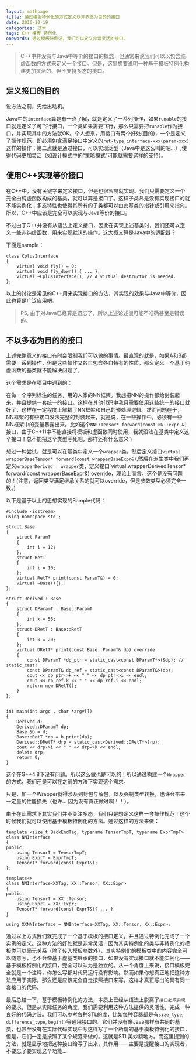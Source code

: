 ```yaml
---
layout: mathpage
title: 通过模板特例化的方式定义以非多态为目的的接口
date: 2016-10-19
categories: 技术 
tags: C++ 模板 特例化
onewords: 通过模板特例话，我们可以定义非常灵活的接口。
---
```

> C++中并没有与Java中等价的接口的概念，但通常来说我们可以以包含纯虚函数的方式来定义一个接口。但是，这里想要说明一种基于模板特例化构建更加灵活的、但不支持多态的接口。

## 定义接口的目的

说方法之前，先给出动机。

Java中的`interface`算是有一点了解，就是定义了一系列操作，如果`runable`的接口就是定义了可飞行接口，一个类如果需要飞行，那么只需要把`runable`作为接口，并实现其中的方法就OK。个人想来，用接口有两个好处(目的)，一个是定义了操作规范，即必须包含满足接口中定义的`ret-type interface-xxx(param-xxx)`这样的操作；第二点就是通过接口，可以实现泛型（Java中是这么叫的吧...）,使得代码更加灵活（如设计模式中的“策略模式”可能就需要这样的支持）。

## 使用C++实现等价接口

在C++中，没有关键字来定义接口，但是也很容易就实现。我们只需要定义一个完全由纯虚函数构成的基类，就可以算是接口了。这样子类凡是没有实现接口的就不能实例化；多态特性也使得其所有的子类都可以由此基类的指针或引用来指向。所以，C++中应该是完全可以实现与Java等价的接口。

不过由于C++并没有从语法上定义接口，因此在实现上述基类时，我们还可以定义一些非纯虚函数，用来实现默认的操作。这大概又算是Java中的适配器？

下面是sample：

    class CplusInterface
    {
        virtual void fly() = 0;
        virtual void fly_down() { ... };
        virtual ~CplusInterface(); // A virtual destructor is needed.
    };

以上的讨论是常见的C++用来实现接口的方法，其实现的效果与Java中等价，因此也算是广泛应用吧。

> PS, 由于对Java已经算是遗忘了，所以上述论述很可能不准确甚至是错误的。

## 不以多态为目的的接口

上述完整意义的接口有时会限制我们可以做的事情。最直观的就是，如果A和B都需要一系列操作，但是这些操作又各自包含各自特有的性质，那么定义一个基于纯虚函数的基类就不能解决问题了。

这个需求是在项目中遇到的：

在做一个序列标注的任务，用的人家的NN框架。我想把NN的操作都给封装起来，并且提供一套统一的接口。这样在其他代码中我只需要使用这些统一的接口就好了，这样在一定程度上解耦了NN框架和自己的预处理逻辑。然而问题在于，NN框架的有些接口没法完整的封装起来，就是说，在一些操作中，必须有一些NN框架中的变量暴露出来。比如这个`NN::Tensor* forward(const NN::expr &)`接口，由于C++11中不能直接将模板和虚函数同时使用，我就没法在基类中定义这个接口！总不能把这个类型写死吧，那样还有什么意义？

想过一种尝试，就是可以在基类中定义一个`wrapper`类，然后定义接口`virtual wrapperBaseTensor* forward(const wrapperBaseExpr&)`,然后在派生类中我们再定义`wrapperDerived : wrapper`类，定义接口`virtual wrapperDerivedTensor* forward(const wrapperBaseExpr&) override，理论上而言，这个是没有问题的！(注意，返回类型满足继承关系的就可以override，但是参数类型必须完全一致。)

以下是基于以上的思想实现的Sample代码：
    
    #include <iostream>
    using namespace std ;

    struct Base
    {
        struct ParamT
        { 
            int i = 12; 
        };
        struct RetT
        {
            int i = 10;
        };
        virtual RetT* print(const ParamT&) = 0;
        virtual ~Base(){};
    };

    struct Derived : Base
    {
        struct DParamT : Base::ParamT
        {
            int k = 56;
        };
        struct DRetT : Base::RetT
        {
            int k = 20;
        };
        virtual DRetT* print(const Base::ParamT& dp) override
        { 
            const DParamT *dp_ptr = static_cast<const DParamT*>(&dp); // static_cast!
            const DParamT& dp_ref = static_cast<const DParamT&>(dp);
            cout << dp_ptr->k << " " << dp_ptr->i << endl;
            cout << dp_ref.k << " " << dp_ref.i << endl; 
            return new DRetT();
        }
    };


    int main(int argc , char *argv[])
    {
        Derived d;
        Derived::DParamT dp;
        Base &b = d;
        Base::RetT *rp = b.print(dp);
        Derived::DRetT* drp = static_cast<Derived::DRetT*>(rp);
        cout << drp->i << " " << drp->k << endl;
        delete drp;
        return 0;
    }

这个在G++4.8下没有问题。所以这么做也是可以的！所以通过构建一个`Wrapper`的方式，我们还是可以在之前的方法下实现这个需求。

只是，加一个Wrapper就得涉及到封包与解包，以及强制类型转换，也许会带来一定量的性能损失（也许... 因为没有真正做过啊！！）。

由于在此需求下其实我们并不关注多态，我们只是想定义这样一套操作规范！这个时候我们就可以使用基于模板特例化的方法。通过这样的方法来做：

    template <size_t BackEndTag, typename TensorTmpT, typename ExprTmpT>
    class NNInterface
    {
    public:
        using TensorT = TensorTmpT;
        using ExprT = ExprTmpT;
        TensorT* forward(const ExprT&);
    };

    template<>
    class NNInterface<XXTag, XX::Tensor, XX::Expr>
    {
    public:
        using TensorT = XX::Tensor;
        using ExprT = XX::Expr;
        TensorT* forward(const ExprT&){ ... }
    }

    using XXNNInterface = NNInterface<XXTag, XX::Tensor, XX::Expr>;

通过以上方式我们就完成了一个基于模板的接口定义，并且通过特例化完成了一个实例的定义。这种方法的好处就是非常灵活：因为其实特例化的类与非特例化的模板类可以毫无关系（除了传入模板参数外），其实特例化的模板类中的内容完全可以随意写，也不会像基于虚基类继承的接口，如果没有实现接口就不能实例化——基于模板特例化的接口，完全可以认为是独立的。从一个角度上来说，接口模板完全就是一个注释，你怎么写都对代码运行没有影响。然而如果你想真正地把这种方法应用于实际，那么还是应该完全自觉按照接口来写，这样才真正写出的具有同一套接口的代码。


最后总结一下，基于模板特例化的方法，本质上已经从语法上脱离了`接口必须实现`的要求，但是从实际任务的角度，我们需要利用这种方法提供的灵活性，完成一种良好的代码封装。我们可以参考各种STL的库，比如每种容器都是有`size_type`, `difference_type`, `begin()`等通用接口的。它们并没有像Java那样有共同的基类，也甚至没有在实际代码实现中写这样写了一个所谓的基于模板特例化的接口，但是，它们一定是按照了某个规范来做的。这就是STL美妙额地方。而这里提到的方法，就是显示地把这种接口给写了出来，其作用——主要是提醒接口的实现者，不要忘了要实现这个功能...